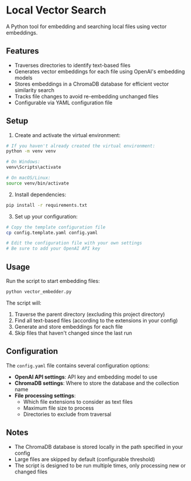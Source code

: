 # Local Vector Search

A Python tool for embedding and searching local files using vector embeddings.

## Features

- Traverses directories to identify text-based files
- Generates vector embeddings for each file using OpenAI's embedding models
- Stores embeddings in a ChromaDB database for efficient vector similarity search
- Tracks file changes to avoid re-embedding unchanged files
- Configurable via YAML configuration file

## Setup

1. Create and activate the virtual environment:

```bash
# If you haven't already created the virtual environment:
python -m venv venv

# On Windows:
venv\Scripts\activate

# On macOS/Linux:
source venv/bin/activate
```

2. Install dependencies:

```bash
pip install -r requirements.txt
```

3. Set up your configuration:

```bash
# Copy the template configuration file
cp config.template.yaml config.yaml

# Edit the configuration file with your own settings
# Be sure to add your OpenAI API key
```

## Usage

Run the script to start embedding files:

```bash
python vector_embedder.py
```

The script will:
1. Traverse the parent directory (excluding this project directory)
2. Find all text-based files (according to the extensions in your config)
3. Generate and store embeddings for each file
4. Skip files that haven't changed since the last run

## Configuration

The `config.yaml` file contains several configuration options:

- **OpenAI API settings**: API key and embedding model to use
- **ChromaDB settings**: Where to store the database and the collection name
- **File processing settings**: 
  - Which file extensions to consider as text files
  - Maximum file size to process
  - Directories to exclude from traversal

## Notes

- The ChromaDB database is stored locally in the path specified in your config
- Large files are skipped by default (configurable threshold)
- The script is designed to be run multiple times, only processing new or changed files 

